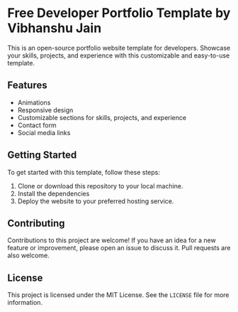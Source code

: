# Free Developer Portfolio Template by Vibhanshu Jain

This is an open-source portfolio website template for developers. Showcase your skills, projects, and experience with this customizable and easy-to-use template.

## Features

- Animations
- Responsive design
- Customizable sections for skills, projects, and experience
- Contact form
- Social media links

## Getting Started

To get started with this template, follow these steps:

1. Clone or download this repository to your local machine.
2. Install the dependencies
3. Deploy the website to your preferred hosting service.

## Contributing

Contributions to this project are welcome! If you have an idea for a new feature or improvement, please open an issue to discuss it. Pull requests are also welcome.

## License

This project is licensed under the MIT License. See the `LICENSE` file for more information.
